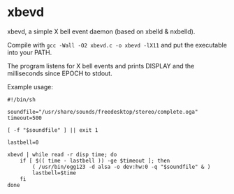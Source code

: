 # xbevd

xbevd, a simple X bell event daemon (based on xbelld & nxbelld).

Compile with `gcc -Wall -O2 xbevd.c -o xbevd -lX11` and put the executable into your PATH.

The program listens for X bell events and prints DISPLAY and the milliseconds since EPOCH to stdout.

Example usage:

    #!/bin/sh
    
    soundfile="/usr/share/sounds/freedesktop/stereo/complete.oga"
    timeout=500
    
    [ -f "$soundfile" ] || exit 1
    
    lastbell=0
    
    xbevd | while read -r disp time; do
    	if [ $(( time - lastbell )) -ge $timeout ]; then
    		( /usr/bin/ogg123 -d alsa -o dev:hw:0 -q "$soundfile" & )
    		lastbell=$time
    	fi
    done

